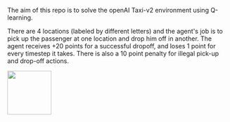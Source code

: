 The aim of this repo is to solve the openAI Taxi-v2 environment using Q-learning.

There are 4 locations (labeled by different letters) and the agent's job is to pick up the passenger at one location and drop him off in another.
The agent receives +20 points for a successful dropoff, and loses 1 point for every timestep it takes.
There is also a 10 point penalty for illegal pick-up and drop-off actions.

<img src="https://cdn-images-1.medium.com/max/1600/1*FJJ9bOOt1cUXkEH6Y0r63g.gif" width="100" height="100" />
